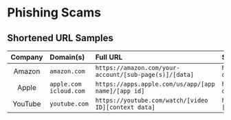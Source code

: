 

# Phishing Scams

## Shortened URL Samples

| Company   | Domain(s) | Full URL | Shortened URL |
| :---: | :--- | :--- | :--- |
| Amazon    | `amazon.com` | `https://amazon.com/your-account/[sub-page(s)]/[data]` | `https://amazon.com/a/[compressed data]` |
| Apple     | `apple.com`<br />`icloud.com` | `https://apps.apple.com/us/app/[app name]/[app id]` | `https://apple.co/[compressed data]` |
| YouTube   | `youtube.com` | `https://youtube.com/watch/[video ID][context data]` | `https://youtu.be/[video ID][context data]` |



